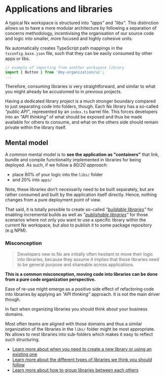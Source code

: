 # Applications and libraries

A typical Nx workspace is structured into _"apps"_ and _"libs"_. This distinction allows us to have a more modular architecture by following a separation of concerns methodology, incentivising the organisation of our source code and logic into smaller, more focused and highly cohesive units.

Nx automatically creates TypeScript path mappings in the `tsconfig.base.json` file, such that they can be easily consumed by other apps or libs.

```typescript
// example of importing from another workspace library
import { Button } from '@my-organization/ui';
...
```

Therefore, consuming libraries is very straightforward, and similar to what you might already be accustomed to in previous projects.

Having a dedicated library project is a much stronger boundary compared to just separating code into folders, though. Each Nx library has a so-called _"public API"_, represented by an `index.ts` barrel file. This forces developers into an _"API thinking"_ of what should be exposed and thus be made available for others to consume, and what on the others side should remain private within the library itself.

## Mental model

A common mental model is to **see the application as "containers"** that link, bundle and compile functionality implemented in libraries for being deployed.
As such, if we follow a _80/20 approach_:

- place 80% of your logic into the `libs/` folder
- and 20% into `apps/`

Note, these libraries don’t necessarily need to be built separately, but are rather consumed and built by the application itself directly. Hence, nothing changes from a pure deployment point of view.

That said, it is totally possible to create so-called _"[buildable libraries](/structure/buildable-and-publishable-libraries#buildable-libraries)"_ for enabling incremental builds as
well as _"[publishable libraries](/structure/buildable-and-publishable-libraries#publishable-libraries)"_ for those scenarios where not only you want to
use a specific library within the current Nx workspace, but also to publish it
to some package repository (e.g NPM).

### Misconception

> Developers new to Nx are initially often hesitant to move their logic into libraries, because they assume it implies that those libraries need to be general purpose and shareable across applications.

**This is a common misconception, moving code into libraries can be done from a pure code organization perspective.**

Ease of re-use might emerge as a positive side effect of refactoring code into libraries by applying an _"API thinking"_ approach. It is not the main driver though.

In fact when organizing libraries you should think about your business domains.

Most often teams are aligned with those domains and thus a similar organization of the libraries in the `libs/` folder might be most appropriate. Nx allows to nest libraries into sub-folders which makes it easy to reflect such structuring.

- [Learn more about when you need to create a new library or using an existing one](/structure/creating-libraries)
- [Learn more about the different types of libraries we think you should follow](/structure/library-types)
- [Learn more about how to group libraries between each others](/structure/grouping-libraries)
